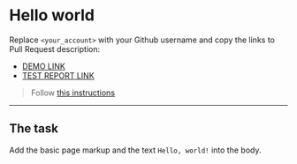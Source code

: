 # Hello world
Replace `<your_account>` with your Github username and copy the links to Pull Request description:
- [DEMO LINK](https://RuslanKhoroshylov.github.io/layout_hello-world/)
- [TEST REPORT LINK](https://RuslanKhoroshylov.github.io/layout_hello-world/report/html_report/)

> Follow [this instructions](https://mate-academy.github.io/layout_task-guideline/#how-to-solve-the-layout-tasks-on-github)
___

## The task 
Add the basic page markup and the text `Hello, world!` into the body.
